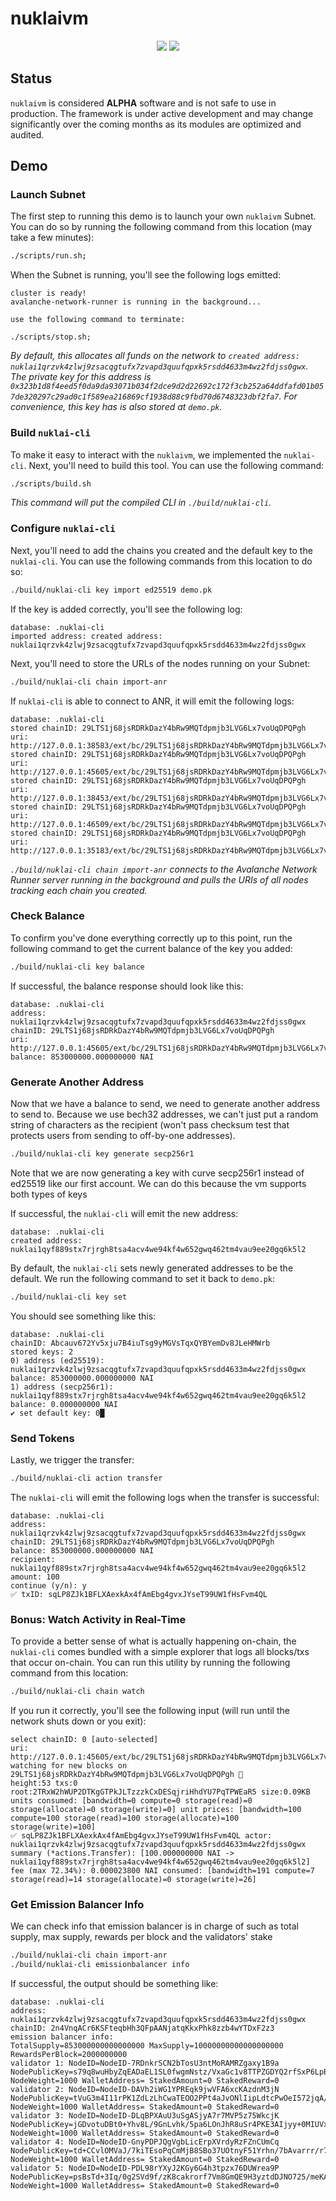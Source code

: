 # nuklaivm

<p align="center">
  <!-- <a href="https://goreportcard.com/report/github.com/Nuklai/nuklaivm"><img src="https://goreportcard.com/badge/github.com/Nuklai/nuklaivm" /></a> -->
  <a href="https://github.com/Nuklai/nuklaivm/actions/workflows/unit-tests.yml"><img src="https://github.com/Nuklai/nuklaivm/actions/workflows/unit-tests.yml/badge.svg" /></a>
  <a href="https://github.com/Nuklai/nuklaivm/actions/workflows/static-analysis.yml"><img src="https://github.com/Nuklai/nuklaivm/actions/workflows/static-analysis.yml/badge.svg" /></a>
</p>

## Status

`nuklaivm` is considered **ALPHA** software and is not safe to use in
production. The framework is under active development and may change
significantly over the coming months as its modules are optimized and
audited.

## Demo

### Launch Subnet

The first step to running this demo is to launch your own `nuklaivm` Subnet. You
can do so by running the following command from this location (may take a few
minutes):

```bash
./scripts/run.sh;
```

When the Subnet is running, you'll see the following logs emitted:

```
cluster is ready!
avalanche-network-runner is running in the background...

use the following command to terminate:

./scripts/stop.sh;
```

_By default, this allocates all funds on the network to `created address: nuklai1qrzvk4zlwj9zsacqgtufx7zvapd3quufqpxk5rsdd4633m4wz2fdjss0gwx`. The private
key for this address is `0x323b1d8f4eed5f0da9da93071b034f2dce9d2d22692c172f3cb252a64ddfafd01b057de320297c29ad0c1f589ea216869cf1938d88c9fbd70d6748323dbf2fa7`.
For convenience, this key has is also stored at `demo.pk`._

### Build `nuklai-cli`

To make it easy to interact with the `nuklaivm`, we implemented the `nuklai-cli`.
Next, you'll need to build this tool. You can use the following command:

```bash
./scripts/build.sh
```

_This command will put the compiled CLI in `./build/nuklai-cli`._

### Configure `nuklai-cli`

Next, you'll need to add the chains you created and the default key to the
`nuklai-cli`. You can use the following commands from this location to do so:

```bash
./build/nuklai-cli key import ed25519 demo.pk
```

If the key is added correctly, you'll see the following log:

```
database: .nuklai-cli
imported address: created address: nuklai1qrzvk4zlwj9zsacqgtufx7zvapd3quufqpxk5rsdd4633m4wz2fdjss0gwx
```

Next, you'll need to store the URLs of the nodes running on your Subnet:

```bash
./build/nuklai-cli chain import-anr
```

If `nuklai-cli` is able to connect to ANR, it will emit the following logs:

```
database: .nuklai-cli
stored chainID: 29LTS1j68jsRDRkDazY4bRw9MQTdpmjb3LVG6Lx7voUqDPQPgh uri: http://127.0.0.1:38583/ext/bc/29LTS1j68jsRDRkDazY4bRw9MQTdpmjb3LVG6Lx7voUqDPQPgh
stored chainID: 29LTS1j68jsRDRkDazY4bRw9MQTdpmjb3LVG6Lx7voUqDPQPgh uri: http://127.0.0.1:45605/ext/bc/29LTS1j68jsRDRkDazY4bRw9MQTdpmjb3LVG6Lx7voUqDPQPgh
stored chainID: 29LTS1j68jsRDRkDazY4bRw9MQTdpmjb3LVG6Lx7voUqDPQPgh uri: http://127.0.0.1:38453/ext/bc/29LTS1j68jsRDRkDazY4bRw9MQTdpmjb3LVG6Lx7voUqDPQPgh
stored chainID: 29LTS1j68jsRDRkDazY4bRw9MQTdpmjb3LVG6Lx7voUqDPQPgh uri: http://127.0.0.1:46509/ext/bc/29LTS1j68jsRDRkDazY4bRw9MQTdpmjb3LVG6Lx7voUqDPQPgh
stored chainID: 29LTS1j68jsRDRkDazY4bRw9MQTdpmjb3LVG6Lx7voUqDPQPgh uri: http://127.0.0.1:35183/ext/bc/29LTS1j68jsRDRkDazY4bRw9MQTdpmjb3LVG6Lx7voUqDPQPgh
```

_`./build/nuklai-cli chain import-anr` connects to the Avalanche Network Runner server running in
the background and pulls the URIs of all nodes tracking each chain you
created._

### Check Balance

To confirm you've done everything correctly up to this point, run the
following command to get the current balance of the key you added:

```bash
./build/nuklai-cli key balance
```

If successful, the balance response should look like this:

```
database: .nuklai-cli
address: nuklai1qrzvk4zlwj9zsacqgtufx7zvapd3quufqpxk5rsdd4633m4wz2fdjss0gwx
chainID: 29LTS1j68jsRDRkDazY4bRw9MQTdpmjb3LVG6Lx7voUqDPQPgh
uri: http://127.0.0.1:45605/ext/bc/29LTS1j68jsRDRkDazY4bRw9MQTdpmjb3LVG6Lx7voUqDPQPgh
balance: 853000000.000000000 NAI
```

### Generate Another Address

Now that we have a balance to send, we need to generate another address to send to. Because
we use bech32 addresses, we can't just put a random string of characters as the recipient
(won't pass checksum test that protects users from sending to off-by-one addresses).

```bash
./build/nuklai-cli key generate secp256r1
```

Note that we are now generating a key with curve secp256r1 instead of ed25519 like our first account. We can do this because the vm supports both types of keys

If successful, the `nuklai-cli` will emit the new address:

```
database: .nuklai-cli
created address: nuklai1qyf889stx7rjrgh8tsa4acv4we94kf4w652gwq462tm4vau9ee20gq6k5l2
```

By default, the `nuklai-cli` sets newly generated addresses to be the default. We run
the following command to set it back to `demo.pk`:

```bash
./build/nuklai-cli key set
```

You should see something like this:

```
database: .nuklai-cli
chainID: Abcauv672Yv5xju7B4iuTsg9yMGVsTqxQYBYemDv8JLeHMWrb
stored keys: 2
0) address (ed25519): nuklai1qrzvk4zlwj9zsacqgtufx7zvapd3quufqpxk5rsdd4633m4wz2fdjss0gwx balance: 853000000.000000000 NAI
1) address (secp256r1): nuklai1qyf889stx7rjrgh8tsa4acv4we94kf4w652gwq462tm4vau9ee20gq6k5l2 balance: 0.000000000 NAI
✔ set default key: 0█
```

### Send Tokens

Lastly, we trigger the transfer:

```bash
./build/nuklai-cli action transfer
```

The `nuklai-cli` will emit the following logs when the transfer is successful:

```
database: .nuklai-cli
address: nuklai1qrzvk4zlwj9zsacqgtufx7zvapd3quufqpxk5rsdd4633m4wz2fdjss0gwx
chainID: 29LTS1j68jsRDRkDazY4bRw9MQTdpmjb3LVG6Lx7voUqDPQPgh
balance: 853000000.000000000 NAI
recipient: nuklai1qyf889stx7rjrgh8tsa4acv4we94kf4w652gwq462tm4vau9ee20gq6k5l2
amount: 100
continue (y/n): y
✅ txID: sqLP8ZJk1BFLXAexkAx4fAmEbg4gvxJYseT99UW1fHsFvm4QL
```

### Bonus: Watch Activity in Real-Time

To provide a better sense of what is actually happening on-chain, the
`nuklai-cli` comes bundled with a simple explorer that logs all blocks/txs that
occur on-chain. You can run this utility by running the following command from
this location:

```bash
./build/nuklai-cli chain watch
```

If you run it correctly, you'll see the following input (will run until the
network shuts down or you exit):

```
select chainID: 0 [auto-selected]
uri: http://127.0.0.1:45605/ext/bc/29LTS1j68jsRDRkDazY4bRw9MQTdpmjb3LVG6Lx7voUqDPQPgh
watching for new blocks on 29LTS1j68jsRDRkDazY4bRw9MQTdpmjb3LVG6Lx7voUqDPQPgh 👀
height:53 txs:0 root:2TRxW2hWUP2DTKgGTPkJLTzzzkCxDESqjriHhdYU7PqTPWEaR5 size:0.09KB units consumed: [bandwidth=0 compute=0 storage(read)=0 storage(allocate)=0 storage(write)=0] unit prices: [bandwidth=100 compute=100 storage(read)=100 storage(allocate)=100 storage(write)=100]
✅ sqLP8ZJk1BFLXAexkAx4fAmEbg4gvxJYseT99UW1fHsFvm4QL actor: nuklai1qrzvk4zlwj9zsacqgtufx7zvapd3quufqpxk5rsdd4633m4wz2fdjss0gwx summary (*actions.Transfer): [100.000000000 NAI -> nuklai1qyf889stx7rjrgh8tsa4acv4we94kf4w652gwq462tm4vau9ee20gq6k5l2] fee (max 72.34%): 0.000023800 NAI consumed: [bandwidth=191 compute=7 storage(read)=14 storage(allocate)=0 storage(write)=26]
```

### Get Emission Balancer Info

We can check info that emission balancer is in charge of such as total supply, max supply, rewards per block and the validators' stake

```bash
./build/nuklai-cli chain import-anr
./build/nuklai-cli emissionbalancer info
```

If successful, the output should be something like:

```
database: .nuklai-cli
address: nuklai1qrzvk4zlwj9zsacqgtufx7zvapd3quufqpxk5rsdd4633m4wz2fdjss0gwx
chainID: 2n4VnqACr6KSFteqbHh3QFpAANjatqKkxPhk8zzb4wYTDxF2z3
emission balancer info:
TotalSupply=853000000000000000 MaxSupply=10000000000000000000 RewardsPerBlock=2000000000
validator 1: NodeID=NodeID-7RDnkrSCN2bTosU3ntMoRAMRZgaxy1B9a NodePublicKey=s79q8wuHbyZqEADaEL1SL0fwgmNstz/VxaGc1v8TTPZGDYQ2rfSxP6LpB8UDgs8N NodeWeight=1000 WalletAddress= StakedAmount=0 StakedReward=0
validator 2: NodeID=NodeID-DAVh2iWG1YPREqk9jwVFA6xcKAzdnM3jN NodePublicKey=tVuG3m4I11rPK1ZdLzLhCwaTEOO2PPt4aJvONlIipLdtcPwOeI572jqA/09hBtT5 NodeWeight=1000 WalletAddress= StakedAmount=0 StakedReward=0
validator 3: NodeID=NodeID-DLqBPXAuU3uSgASjyA7r7MVP5z75WkcjK NodePublicKey=jGDvotuDBt0+Yhv8L/9GnLvhk/5pa6LOnJhR8uSr4PKE3AIjyy+0MIUVxl2M8621 NodeWeight=1000 WalletAddress= StakedAmount=0 StakedReward=0
validator 4: NodeID=NodeID-GnyPDPJQgVgbLicErpXVrdyRzFZnCUmCq NodePublicKey=td+CCvlOMVaJ/7kiTEsoPqCmMjB8SBo37UOtnyF51Yrhn/7bAvarrr/r7DWJ14Xl NodeWeight=1000 WalletAddress= StakedAmount=0 StakedReward=0
validator 5: NodeID=NodeID-PDL98rYXyJ2KGy6G4h3tpzx76DUWrea9P NodePublicKey=psBsTd+3Iq/0g2SVd9f/zK8cakrorf7Vm8GmQE9H3yztdDJNO725/meKAy+bQIiE NodeWeight=1000 WalletAddress= StakedAmount=0 StakedReward=0
```
